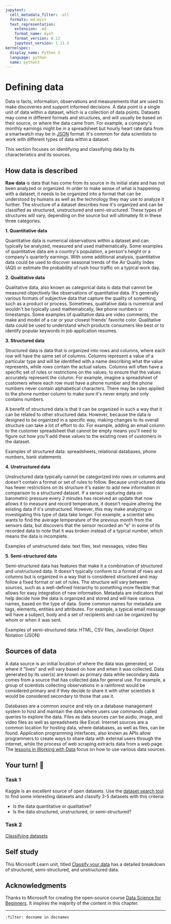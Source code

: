 ```yaml
---
jupytext:
  cell_metadata_filter: -all
  formats: md:myst
  text_representation:
    extension: .md
    format_name: myst
    format_version: 0.13
    jupytext_version: 1.11.5
kernelspec:
  display_name: Python 3
  language: python
  name: python3
---
```


# Defining data

Data is facts, information, observations and measurements that are used to make discoveries and support informed decisions. A data point is a single unit of data within a dataset, which is a collection of data points. Datasets may come in different formats and structures, and will usually be based on their source, or where the data came from. For example, a company's monthly earnings might be in a spreadsheet but hourly heart rate data from a smartwatch may be in [JSON](https://stackoverflow.com/a/383699) format. It's common for data scientists to work with different types of data within a dataset.

This section focuses on identifying and classifying data by its characteristics and its sources.

## How data is described

**Raw data** is data that has come from its source in its initial state and has not been analyzed or organized. In order to make sense of what is happening with a dataset, it needs to be organized into a format that can be understood by humans as well as the technology they may use to analyze it further. The structure of a dataset describes how it's organized and can be classified as structured, unstructured and semi-structured. These types of structures will vary, depending on the source but will ultimately fit in these three categories.

**1\. Quantitative data**

Quantitative data is numerical observations within a dataset and can typically be analyzed, measured and used mathematically. Some examples of quantitative data are a country's population, a person's height or a company's quarterly earnings. With some additional analysis, quantitative data could be used to discover seasonal trends of the Air Quality Index (AQI) or estimate the probability of rush hour traffic on a typical work day.

**2\. Qualitative data**

Qualitative data, also known as categorical data is data that cannot be measured objectively like observations of quantitative data. It's generally various formats of subjective data that capture the quality of something, such as a product or process. Sometimes, qualitative data is numerical and wouldn't be typically used mathematically, like phone numbers or timestamps. Some examples of qualitative data are video comments, the make and model of a car or your closest friends' favorite color. Qualitative data could be used to understand which products consumers like best or to identify popular keywords in job application resumes.

**3\. Structured data**

Structured data is data that is organized into rows and columns, where each row will have the same set of columns. Columns represent a value of a particular type and will be identified with a name describing what the value represents, while rows contain the actual values. Columns will often have a specific set of rules or restrictions on the values, to ensure that the values accurately represent the column. For example, imagine a spreadsheet of customers where each row must have a phone number and the phone numbers never contain alphabetical characters. There may be rules applied to the phone number column to make sure it's never empty and only contains numbers.

A benefit of structured data is that it can be organized in such a way that it can be related to other structured data. However, because the data is designed to be organized in a specific way, making changes to its overall structure can take a lot of effort to do. For example, adding an email column to the customer spreadsheet that cannot be empty means you'll need to figure out how you'll add these values to the existing rows of customers in the dataset.

Examples of structured data: spreadsheets, relational databases, phone numbers, bank statements

**4\. Unstructured data**

Unstructured data typically cannot be categorized into rows or columns and doesn't contain a format or set of rules to follow. Because unstructured data has fewer restrictions on its structure it's easier to add new information in comparison to a structured dataset. If a sensor capturing data on barometric pressure every 2 minutes has received an update that now allows it to measure and record temperature, it doesn't require altering the existing data if it's unstructured. However, this may make analyzing or investigating this type of data take longer. For example, a scientist who wants to find the average temperature of the previous month from the sensors data, but discovers that the sensor recorded an "e" in some of its recorded data to note that it was broken instead of a typical number, which means the data is incomplete.

Examples of unstructured data: text files, text messages, video files

**5\. Semi-structured data**

Semi-structured data has features that make it a combination of structured and unstructured data. It doesn't typically conform to a format of rows and columns but is organized in a way that is considered structured and may follow a fixed format or set of rules. The structure will vary between sources, such as a well-defined hierarchy to something more flexible that allows for easy integration of new information. Metadata are indicators that help decide how the data is organized and stored and will have various names, based on the type of data. Some common names for metadata are tags, elements, entities and attributes. For example, a typical email message will have a subject, body and a set of recipients and can be organized by whom or when it was sent.

Examples of semi-structured data: HTML, CSV files, JavaScript Object Notation (JSON)

## Sources of data

A data source is an initial location of where the data was generated, or where it "lives" and will vary based on how and when it was collected. Data generated by its user(s) are known as primary data while secondary data comes from a source that has collected data for general use. For example, a group of scientists collecting observations in a rainforest would be considered primary and if they decide to share it with other scientists it would be considered secondary to those that use it. 

Databases are a common source and rely on a database management system to host and maintain the data where users use commands called queries to explore the data. Files as data sources can be audio, image, and video files as well as spreadsheets like Excel. Internet sources are a common location for hosting data, where databases, as well as files, can be found. Application programming interfaces, also known as APIs allow programmers to create ways to share data with external users through the internet, while the process of web scraping extracts data from a web page. The [lessons in Working with Data](../working-with-data/working-with-data.md) focus on how to use various data sources.

## Your turn! 🚀

### Task 1

Kaggle is an excellent source of open datasets. Use the [dataset search tool](https://www.kaggle.com/datasets) to find some interesting datasets and classify 3-5 datasets with this criteria:

- Is the data quantitative or qualitative?
- Is the data structured, unstructured, or semi-structured?

### Task 2

[Classifying datasets](../../assignments/data-science/classifying-datasets.md)

## Self study

This Microsoft Learn unit, titled [Classify your data](https://docs.microsoft.com/en-us/learn/modules/choose-storage-approach-in-azure/2-classify-data) has a detailed breakdown of structured, semi-structured, and unstructured data.

## Acknowledgments

Thanks to Microsoft for creating the open-source course [Data Science for Beginners](https://github.com/microsoft/Data-Science-For-Beginners). It inspires the majority of the content in this chapter.

---

```{bibliography}
:filter: docname in docnames
```
